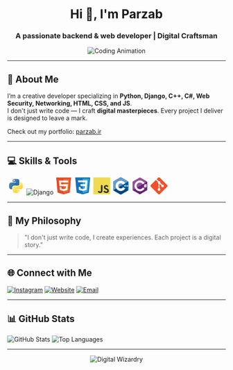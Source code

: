 <h1 align="center">Hi 👋, I'm Parzab</h1>
<h3 align="center">A passionate backend & web developer | Digital Craftsman</h3>

<p align="center">
  <img src="https://media.giphy.com/media/L0tC7BLU3H8k2/giphy.gif" alt="Coding Animation" width="400"/>
</p>

---

## 🚀 About Me
I’m a creative developer specializing in **Python, Django, C++, C#, Web Security, Networking, HTML, CSS, and JS**.  
I don't just write code — I craft **digital masterpieces**. Every project I deliver is designed to leave a mark.  

Check out my portfolio: [parzab.ir](https://www.parzab.ir)

---

## 💻 Skills & Tools
<p align="left"> 
  <img src="https://raw.githubusercontent.com/devicons/devicon/master/icons/python/python-original.svg" alt="Python" width="40" height="40"/>
  <img src="https://cdn.worldvectorlogo.com/logos/django.svg" alt="Django" width="40" height="40"/>
  <img src="https://raw.githubusercontent.com/devicons/devicon/master/icons/html5/html5-original.svg" alt="HTML5" width="40" height="40"/>
  <img src="https://raw.githubusercontent.com/devicons/devicon/master/icons/css3/css3-original.svg" alt="CSS3" width="40" height="40"/>
  <img src="https://raw.githubusercontent.com/devicons/devicon/master/icons/javascript/javascript-original.svg" alt="JavaScript" width="40" height="40"/>
  <img src="https://raw.githubusercontent.com/devicons/devicon/master/icons/cplusplus/cplusplus-original.svg" alt="C++" width="40" height="40"/>
  <img src="https://raw.githubusercontent.com/devicons/devicon/master/icons/csharp/csharp-original.svg" alt="C#" width="40" height="40"/>
  <img src="https://raw.githubusercontent.com/devicons/devicon/master/icons/git/git-original.svg" alt="Git" width="40" height="40"/>
</p>

---

## 🌟 My Philosophy
> "I don't just write code, I create experiences. Each project is a digital story."

---

## 🌐 Connect with Me
<p align="left">
  <a href="https://www.instagram.com/parzab_web" target="_blank"><img src="https://raw.githubusercontent.com/rahuldkjain/github-profile-readme-generator/master/src/images/icons/Social/instagram.svg" alt="Instagram" width="40" height="40"/></a>
  <a href="https://www.parzab.ir" target="_blank"><img src="https://cdn.worldvectorlogo.com/logos/internet-website.svg" alt="Website" width="40" height="40"/></a>
  <a href="mailto:contact@parzab.ir"><img src="https://cdn-icons-png.flaticon.com/512/561/561127.png" alt="Email" width="40" height="40"/></a>
</p>

---

## 📊 GitHub Stats
<p align="left">
  <img src="https://github-readme-stats.vercel.app/api?username=parzab&show_icons=true&locale=en" alt="GitHub Stats" />
  <img src="https://github-readme-stats.vercel.app/api/top-langs/?username=parzab&layout=compact" alt="Top Languages" />
</p>

---

<p align="center">
  <img src="https://media.giphy.com/media/xT0xeJpnrWC4XWblEk/giphy.gif" alt="Digital Wizardry" width="400"/>
</p>
